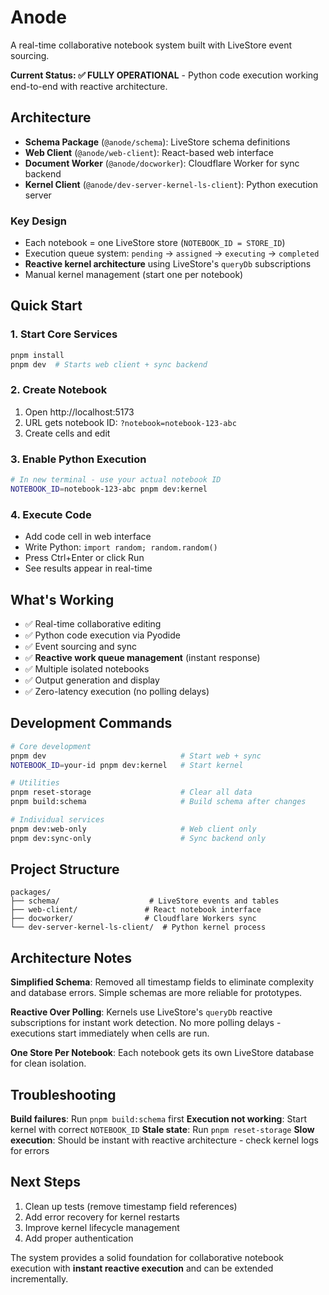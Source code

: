 # Anode

A real-time collaborative notebook system built with LiveStore event sourcing.

**Current Status: ✅ FULLY OPERATIONAL** - Python code execution working end-to-end with reactive architecture.

## Architecture

- **Schema Package** (`@anode/schema`): LiveStore schema definitions
- **Web Client** (`@anode/web-client`): React-based web interface  
- **Document Worker** (`@anode/docworker`): Cloudflare Worker for sync backend
- **Kernel Client** (`@anode/dev-server-kernel-ls-client`): Python execution server

### Key Design
- Each notebook = one LiveStore store (`NOTEBOOK_ID = STORE_ID`)
- Execution queue system: `pending` → `assigned` → `executing` → `completed`
- **Reactive kernel architecture** using LiveStore's `queryDb` subscriptions
- Manual kernel management (start one per notebook)

## Quick Start

### 1. Start Core Services
```bash
pnpm install
pnpm dev  # Starts web client + sync backend
```

### 2. Create Notebook
1. Open http://localhost:5173
2. URL gets notebook ID: `?notebook=notebook-123-abc`
3. Create cells and edit

### 3. Enable Python Execution
```bash
# In new terminal - use your actual notebook ID
NOTEBOOK_ID=notebook-123-abc pnpm dev:kernel
```

### 4. Execute Code
- Add code cell in web interface
- Write Python: `import random; random.random()`
- Press Ctrl+Enter or click Run
- See results appear in real-time

## What's Working

- ✅ Real-time collaborative editing
- ✅ Python code execution via Pyodide
- ✅ Event sourcing and sync
- ✅ **Reactive work queue management** (instant response)
- ✅ Multiple isolated notebooks
- ✅ Output generation and display
- ✅ Zero-latency execution (no polling delays)

## Development Commands

```bash
# Core development
pnpm dev                              # Start web + sync
NOTEBOOK_ID=your-id pnpm dev:kernel   # Start kernel

# Utilities
pnpm reset-storage                    # Clear all data
pnpm build:schema                     # Build schema after changes

# Individual services
pnpm dev:web-only                     # Web client only
pnpm dev:sync-only                    # Sync backend only
```

## Project Structure

```
packages/
├── schema/                    # LiveStore events and tables
├── web-client/               # React notebook interface
├── docworker/                # Cloudflare Workers sync
└── dev-server-kernel-ls-client/  # Python kernel process
```

## Architecture Notes

**Simplified Schema**: Removed all timestamp fields to eliminate complexity and database errors. Simple schemas are more reliable for prototypes.

**Reactive Over Polling**: Kernels use LiveStore's `queryDb` reactive subscriptions for instant work detection. No more polling delays - executions start immediately when cells are run.

**One Store Per Notebook**: Each notebook gets its own LiveStore database for clean isolation.

## Troubleshooting

**Build failures**: Run `pnpm build:schema` first
**Execution not working**: Start kernel with correct `NOTEBOOK_ID`
**Stale state**: Run `pnpm reset-storage`
**Slow execution**: Should be instant with reactive architecture - check kernel logs for errors

## Next Steps

1. Clean up tests (remove timestamp field references)
2. Add error recovery for kernel restarts  
3. Improve kernel lifecycle management
4. Add proper authentication

The system provides a solid foundation for collaborative notebook execution with **instant reactive execution** and can be extended incrementally.